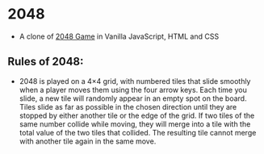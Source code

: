 # 2048
- A clone of [2048 Game](https://nimisha-yadav.github.io/2048-game/) in Vanilla JavaScript, HTML and CSS

## Rules of 2048:
- 2048 is played on a 4×4 grid, with numbered tiles that slide smoothly when a player moves them using the four arrow keys. Each time you slide, a new tile will randomly appear in an empty spot on the board. Tiles slide as far as possible in the chosen direction until they are stopped by either another tile or the edge of the grid. If two tiles of the same number collide while moving, they will merge into a tile with the total value of the two tiles that collided. The resulting tile cannot merge with another tile again in the same move.
